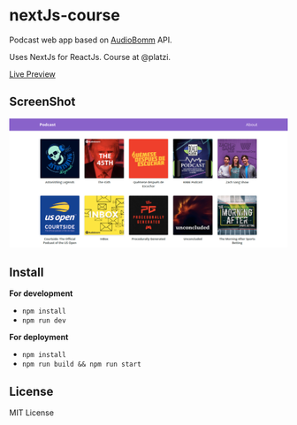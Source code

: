 # nextJs-course
Podcast web app based on [AudioBomm](https://audioboom.com) API.

Uses NextJs for ReactJs. Course at @platzi.

[Live Preview](https://podcasts-nextjs-blush.vercel.app)

## ScreenShot

![Screenshot](./.readme/screenshot.png)

## Install

**For development**

- `npm install`
- `npm run dev`

**For deployment**

- `npm install`
- `npm run build && npm run start`


## License

MIT License